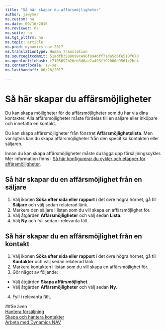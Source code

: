 ```yaml
---
title: "Så här skapar du affärsmöjligheter"
author: jswymer
ms.custom: na
ms.date: 09/16/2016
ms.reviewer: na
ms.suite: na
ms.tgt_pltfrm: na
ms.topic: article
ms.prod: dynamics-nav-2017
ms.translationtype: Human Translation
ms.sourcegitcommit: 51adfb3588099c496f0946ff71da5c6fe518f070
ms.openlocfilehash: f7105692b20eb3d6ae2a493f192000d9561c2be4
ms.contentlocale: sv-se
ms.lasthandoff: 06/26/2017

---
```

# <a name="how-to-create-sales-opportunities"></a>Så här skapar du affärsmöjligheter
Du kan skapa möjligheter för de affärsmöjligheter som du har via dina kontakter. Alla affärsmöjligheter måste fördelas till en säljare eller inköpare och innefatta en kontakt.

Du kan skapa affärsmöjligheter från fönstret **Affärsmöjlighetslista**. Men vanligtvis kan du skapa affärsmöjligheter från den specifika kontakten eller säljaren.

Innan du kan skapa affärsmöjligheter måste du lägga upp försäljningscykler. Mer information finns i [Så här konfigurerar du cykler och etapper för affärsmöjligheter](marketing-how-setup-opportunity-sales-cycles-stages.md).

## <a name="to-create-an-opportunity-from-a-salesperson"></a>Så här skapar du en affärsmöjlighet från en säljare
1. Välj ikonen **Söka efter sida eller rapport** i det övre högra hörnet, gå till **Säljare** och välj sedan relaterad länk.
2. Markera den säljare i listan som du vill skapa en affärsmöjlighet för.
3. Välj åtgärden **Affärsmöjligheter** och välj sedan **Lista**.
4. Välj **Ny** och fyll sedan i relevanta fält.  

<!-- taken out for OPS -->
<!-- [AZURE.INCLUDE [tooltip-note](../includes/tooltip-note.md)] -->

## <a name="to-create-an-opportunity-from-a-contact"></a>Så här skapar du en affärsmöjlighet från en kontakt
1. Välj ikonen **Söka efter sida eller rapport** i det övre högra hörnet, gå till **Kontakter** och välj sedan relaterad länk.
2. Markera kontakten i listan som du vill skapa en affärsmöjlighet för.
3. Gör något av följande:
  * Välj åtgärden **Skapa affärsmöjlighet**.
  * Välj åtgärden **Affärsmöjligheter** och välj sedan **Ny**.
4. Fyll i relevanta fält.

##<a name="see-also"></a>Se även  
[Hantera försäljning](sales-manage-sales.md)  
[Skapa och hantera kontakter](marketing-contacts.md)  
[Arbeta med Dynamics NAV](ui-work-product.md)

